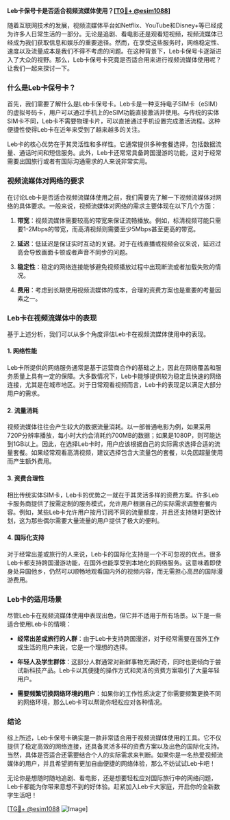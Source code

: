 **Leb卡保号卡是否适合视频流媒体使用？[[TG💪+ @esim1088](https://t.me/s/esim1088)]**

随着互联网技术的发展，视频流媒体平台如Netflix、YouTube和Disney+等已经成为许多人日常生活的一部分。无论是追剧、看电影还是观看短视频，视频流媒体已经成为我们获取信息和娱乐的重要途径。然而，在享受这些服务时，网络稳定性、速度以及流量成本是我们不得不考虑的问题。在这种背景下，Leb卡保号卡逐渐进入了大众的视野。那么，Leb卡保号卡究竟是否适合用来进行视频流媒体使用呢？让我们一起来探讨一下。

### 什么是Leb卡保号卡？

首先，我们需要了解什么是Leb卡保号卡。Leb卡是一种支持电子SIM卡（eSIM）的虚拟号码卡，用户可以通过手机上的eSIM功能直接激活并使用。与传统的实体SIM卡不同，Leb卡不需要物理卡片，可以直接通过手机设置完成激活流程。这种便捷性使得Leb卡在近年来受到了越来越多的关注。

Leb卡的核心优势在于其灵活性和多样性。它通常提供多种套餐选择，包括数据流量、通话时间和短信服务。此外，Leb卡还常常具备跨国漫游的功能，这对于经常需要出国旅行或者有国际沟通需求的人来说非常实用。

### 视频流媒体对网络的要求

在讨论Leb卡是否适合视频流媒体使用之前，我们需要先了解一下视频流媒体对网络的具体要求。一般来说，视频流媒体对网络的需求主要体现在以下几个方面：

1. **带宽**：视频流媒体需要较高的带宽来保证流畅播放。例如，标清视频可能只需要1-2Mbps的带宽，而高清视频则需要至少5Mbps甚至更高的带宽。
   
2. **延迟**：低延迟是保证实时互动的关键。对于在线直播或视频会议来说，延迟过高会导致画面卡顿或者声音不同步的问题。

3. **稳定性**：稳定的网络连接能够避免视频播放过程中出现断流或者加载失败的情况。

4. **费用**：考虑到长期使用视频流媒体的成本，合理的资费方案也是重要的考量因素之一。

### Leb卡在视频流媒体中的表现

基于上述分析，我们可以从多个角度评估Leb卡在视频流媒体使用中的表现。

#### 1. 网络性能

Leb卡所提供的网络服务通常是基于运营商合作的基础之上，因此在网络覆盖和服务质量上具有一定的保障。大多数情况下，Leb卡能够提供较为稳定且快速的网络连接，尤其是在城市地区。对于日常观看视频而言，Leb卡的表现足以满足大部分用户的需求。

#### 2. 流量消耗

视频流媒体往往会产生较大的数据流量消耗。以一部普通电影为例，如果采用720P分辨率播放，每小时大约会消耗约700MB的数据；如果是1080P，则可能达到1GB以上。因此，在选择Leb卡时，用户应该根据自己的实际需求选择合适的流量套餐。如果经常观看高清视频，建议选择包含大流量包的套餐，以免因超量使用而产生额外费用。

#### 3. 资费合理性

相比传统实体SIM卡，Leb卡的优势之一就在于其灵活多样的资费方案。许多Leb卡服务商提供了按需定制的服务模式，允许用户根据自己的实际需求调整套餐内容。例如，某些Leb卡允许用户按月订阅不同的流量额度，并且还支持随时更改计划，这为那些偶尔需要大量流量的用户提供了极大的便利。

#### 4. 国际化支持

对于经常出差或旅行的人来说，Leb卡的国际化支持是一个不可忽视的优点。很多Leb卡都支持跨国漫游功能，在国外也能享受到本地化的网络服务。这意味着即使身处异国他乡，仍然可以顺畅地观看国内外的视频内容，而无需担心高昂的国际漫游费用。

### Leb卡的适用场景

尽管Leb卡在视频流媒体使用中表现出色，但它并不适用于所有场景。以下是一些适合使用Leb卡的情境：

- **经常出差或旅行的人群**：由于Leb卡支持跨国漫游，对于经常需要在国外工作或生活的用户来说，它是一个理想的选择。
  
- **年轻人及学生群体**：这部分人群通常对新鲜事物充满好奇，同时也更倾向于尝试新科技产品。Leb卡以其便捷的操作方式和灵活的资费方案吸引了大量年轻用户。

- **需要频繁切换网络环境的用户**：如果你的工作性质决定了你需要频繁更换不同的网络环境，那么Leb卡可以帮助你轻松应对各种情况。

### 结论

综上所述，Leb卡保号卡确实是一款非常适合用于视频流媒体使用的工具。它不仅提供了稳定高效的网络连接，还具备灵活多样的资费方案以及出色的国际化支持。当然，具体是否适合还需要结合个人的实际需求来判断。如果你是一名热爱视频流媒体的用户，并且希望拥有更加自由便捷的网络体验，那么不妨试试Leb卡吧！

无论你是想随时随地追剧、看电影，还是想要轻松应对国际旅行中的网络问题，Leb卡都能为你带来意想不到的好体验。赶紧加入Leb卡大家庭，开启你的全新数字生活吧！

[[TG💪+ @esim1088](https://t.me/s/esim1088) ![Image](https://i.postimg.cc/4NQfJmqS/Snipaste-2025-05-13-00-14-12.png)]